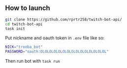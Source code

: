 ## How to launch

```bash
git clone https://github.com/rprtr258/twitch-bot-api/
cd twitch-bot-api
task init
```
Put nickname and oauth token in `.env` file like so:

```bash
NICK="trooba_bot"
PASSWORD="oauth:OLOLOLOLOLOLOLOLOLOLOLOLOLOLOL"
```

Then run bot with `task run`
